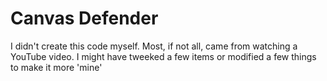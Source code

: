 # Canvas Defender
I didn't create this code myself. Most, if not all, came from watching a YouTube video. I might have tweeked a few items or modified a few things to make it more 'mine'